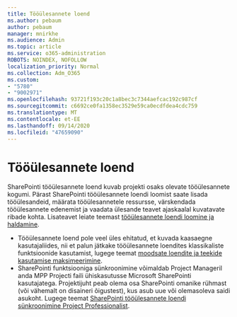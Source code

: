 ```yaml
---
title: Tööülesannete loend
ms.author: pebaum
author: pebaum
manager: mnirkhe
ms.audience: Admin
ms.topic: article
ms.service: o365-administration
ROBOTS: NOINDEX, NOFOLLOW
localization_priority: Normal
ms.collection: Adm_O365
ms.custom:
- "5780"
- "9002971"
ms.openlocfilehash: 93721f193c20c1a8bec3c7344aefcac192c987cf
ms.sourcegitcommit: c6692ce0fa1358ec3529e59ca0ecdfdea4cdc759
ms.translationtype: MT
ms.contentlocale: et-EE
ms.lasthandoff: 09/14/2020
ms.locfileid: "47659090"
---
```

# <a name="task-list"></a>Tööülesannete loend

SharePointi tööülesannete loend kuvab projekti osaks olevate tööülesannete kogumi. Pärast SharePointi tööülesannete loendi loomist saate lisada tööülesandeid, määrata tööülesannetele ressursse, värskendada tööülesannete edenemist ja vaadata ülesande teavet ajaskaalal kuvatavate ribade kohta. Lisateavet leiate teemast [tööülesannete loendi loomine ja haldamine](https://support.microsoft.com/office/466ad207-46fd-4c77-9af1-41bc23cec21a).  

-   Tööülesannete loend pole veel üles ehitatud, et kuvada kaasaegne kasutajaliides, nii et palun jätkake tööülesannete loendites klassikaliste funktsioonide kasutamist, lugege teemat [moodsate loendite ja teekide kasutamise maksimeerimine](https://docs.microsoft.com/sharepoint/dev/transform/modernize-userinterface-lists-and-libraries).
-   SharePointi funktsiooniga sünkroonimine võimaldab Project Manageril anda MPP Projecti faili ühiskasutusse Microsoft SharePointi kasutajatega. Projektijuht peab olema osa SharePointi omanike rühmast (või vähemalt on disaineri õigustest), kus asub uue või olemasoleva saidi asukoht. Lugege teemat [SharePointi tööülesannete loendi sünkroonimine Project Professionalist](https://docs.microsoft.com/office/troubleshoot/project/sync-with-tasks-from-project).